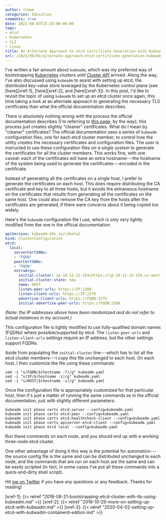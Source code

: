 ```yaml
---
author: slowe
categories: Education
comments: true
date: 2021-08-03T15:25:00-06:00
tags:
- etcd
- Kubernetes
- CLI
- Linux
title: An Alternate Approach to etcd Certificate Generation with Kubeadm
url: /2021/08/03/alternate-approach-etcd-certificate-generation-kubeadm/
---
```


I've written a fair amount about `kubeadm`, which was my preferred way of bootstrapping [Kubernetes][link-1] clusters until [Cluster API][link-2] arrived. Along the way, I've also discussed using `kubeadm` to assist with setting up etcd, the distributed key-value store leveraged by the Kubernetes control plane (see [here][xref-1], [here][xref-2], and [here][xref-3]). In this post, I'd like to revisit the topic of using `kubeadm` to set up an etcd cluster once again, this time taking a look at an alternate approach to generating the necessary TLS certificates than what the official documentation describes.<!--more-->

There is absolutely nothing wrong with the process the official documentation describes (I'm referring to [this page][link-3], by the way); this process just creates slightly "cleaner" certificates. What do I mean by "cleaner" certificates? The official documentation uses a series of `kubeadm` configuration files, one for each etcd cluster member, to control how the utility creates the necessary certificates and configuration files. The user is instructed to use these configuration files _on a single system_ to generate the certificates for all the cluster members. This works fine, with one caveat: each of the certificates will have an extra hostname---the hostname of the system being used to generate the certificates---encoded in the certificate.

Instead of generating all the certificates on a single host, I prefer to generate the certificates on each host. This does require distributing the CA certificate and key to all three hosts, but it avoids the extraneous hostname on the certificates that results from generating all the certificates on the same host. One could also remove the CA key from the hosts after the certificates are generated, if there were concerns about it being copied too widely.

Here's the `kubeadm` configuration file I use, which is only very lightly modified from the one in the official documentation:

```yaml
apiVersion: kubeadm.k8s.io/v1beta2
kind: ClusterConfiguration
etcd:
  local:
    serverCertSANs:
    - "FQDN"
    peerCertSANs:
    - "FQDN"
    extraArgs:
      initial-cluster: ip-10-11-12-154=https://ip-10-11-12-154.us-west-2.compute.internal:2380,ip-10-11-48-148=https://ip-10-11-48-148.us-west-2.compute.internal:2380,ip-10-11-96-141=https://ip-10-11-96-141.us-west-2.compute.internal:2380
      initial-cluster-state: new
      name: HOST
      listen-peer-urls: https://IP:2380
      listen-client-urls: https://IP:2379
      advertise-client-urls: https://FQDN:2379
      initial-advertise-peer-urls: https://FQDN:2380
```

_(Note: the IP addresses above have been randomized and do not refer to actual instances in my account.)_

This configuration file is lightly modified to use fully-qualified domain names (FQDNs) where possible/supported by etcd. The `listen-peer-urls` and `listen-client-urls` settings require an IP address, but the other settings support FQDNs.

Aside from populating the `initial-cluster` line---which has to list all the etcd cluster members---I copy this file unchanged to each host. On each host, I then customize the file using these commands:

    sed -i "s/FQDN/$(hostname -f)/g" kubeadm.yaml
    sed -i "s/IP/$(hostname -i)/g" kubeadm.yaml
    sed -i "s/HOST/$(hostname -s)/g" kubeadm.yaml

Once the configuration file is appropriately customized for that particular host, then it's just a matter of running the same commands as in the official documentation, just with slightly different parameters:

    kubeadm init phase certs etcd-server --config=kubeadm.yaml
    kubeadm init phase certs etcd-peer --config=kubeadm.yaml
    kubeadm init phase certs etcd-healthcheck-client --config=kubeadm.yaml
    kubeadm init phase certs apiserver-etcd-client --config=kubeadm.yaml
    kubeadm init phase etcd local --config=kubeadm.yaml

Run these commands on each node, and you should end up with a working three-node etcd cluster.

One other advantage of doing it this way is the potential for automation---the source config file is the same and can be distributed unchanged to each node, and the commands that are run on each host are the same and can be easily scripted (in fact, in some cases I've put all these commands into a quick-and-dirty shell script).

Hit [me on Twitter][link-4] if you have any questions or any feedback. Thanks for reading!

[link-1]: https://kubernetes.io
[link-2]: https://cluster-api.sigs.k8s.io
[link-3]: https://kubernetes.io/docs/setup/production-environment/tools/kubeadm/setup-ha-etcd-with-kubeadm/
[link-4]: https://twitter.com/scott_lowe
[xref-1]: {{< relref "2018-08-21-bootstrapping-etcd-cluster-with-tls-using-kubeadm.md" >}}
[xref-2]: {{< relref "2018-10-29-more-on-setting-up-etcd-with-kubeadm.md" >}}
[xref-3]: {{< relref "2020-04-02-setting-up-etcd-with-kubeadm-containerd-edition.md" >}}
